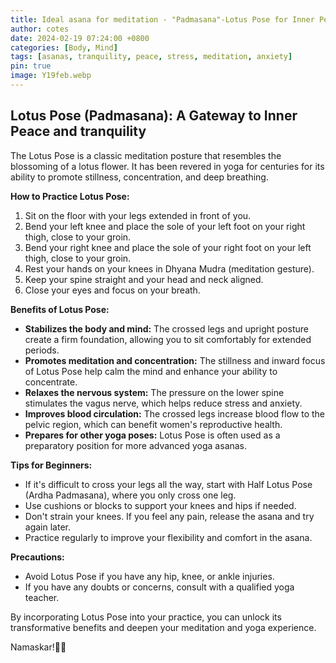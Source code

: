 ```yaml
---
title: Ideal asana for meditation - "Padmasana"-Lotus Pose for Inner Peace and tranquility..
author: cotes
date: 2024-02-19 07:24:00 +0800
categories: [Body, Mind]
tags: [asanas, tranquility, peace, stress, meditation, anxiety]
pin: true
image: Y19feb.webp
---
```


## Lotus Pose (Padmasana): A Gateway to Inner Peace and tranquility

The Lotus Pose is a classic meditation posture that resembles the blossoming of a lotus flower. It has been revered in yoga for centuries for its ability to promote stillness, concentration, and deep breathing.

**How to Practice Lotus Pose:**

1. Sit on the floor with your legs extended in front of you.
2. Bend your left knee and place the sole of your left foot on your right thigh, close to your groin.
3. Bend your right knee and place the sole of your right foot on your left thigh, close to your groin.
4. Rest your hands on your knees in Dhyana Mudra (meditation gesture).
5. Keep your spine straight and your head and neck aligned.
6. Close your eyes and focus on your breath.

**Benefits of Lotus Pose:**

- **Stabilizes the body and mind:** The crossed legs and upright posture create a firm foundation, allowing you to sit comfortably for extended periods.
- **Promotes meditation and concentration:** The stillness and inward focus of Lotus Pose help calm the mind and enhance your ability to concentrate.
- **Relaxes the nervous system:** The pressure on the lower spine stimulates the vagus nerve, which helps reduce stress and anxiety.
- **Improves blood circulation:** The crossed legs increase blood flow to the pelvic region, which can benefit women's reproductive health.
- **Prepares for other yoga poses:** Lotus Pose is often used as a preparatory position for more advanced yoga asanas.

**Tips for Beginners:**

- If it's difficult to cross your legs all the way, start with Half Lotus Pose (Ardha Padmasana), where you only cross one leg.
- Use cushions or blocks to support your knees and hips if needed.
- Don't strain your knees. If you feel any pain, release the asana and try again later.
- Practice regularly to improve your flexibility and comfort in the asana.

**Precautions:**

- Avoid Lotus Pose if you have any hip, knee, or ankle injuries.
- If you have any doubts or concerns, consult with a qualified yoga teacher.

By incorporating Lotus Pose into your practice, you can unlock its transformative benefits and deepen your meditation and yoga experience.

Namaskar!🙏✨